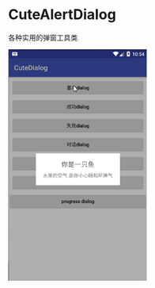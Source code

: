 # CuteAlertDialog
各种实用的弹窗工具类

<img src="https://github.com/zhangchunbin/CuteAlertDialog/blob/master/screenShot/CuteAlertDialog.gif" width=280/>
